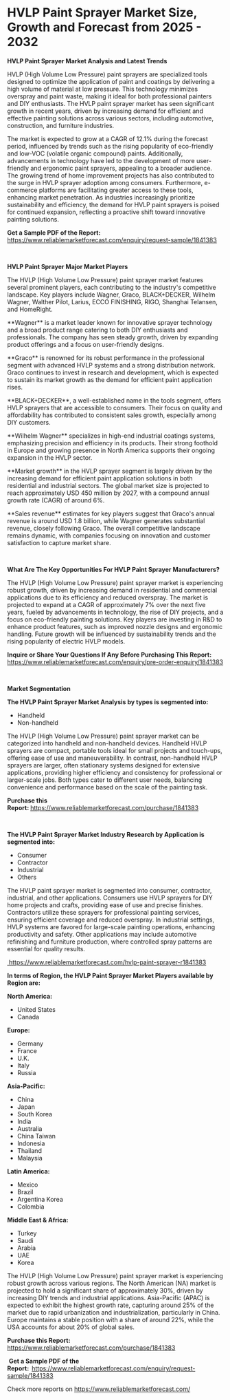 <p><h1>HVLP Paint Sprayer Market Size, Growth and Forecast from 2025 - 2032</h1></p><p><strong>HVLP Paint Sprayer Market Analysis and Latest Trends</strong></p>
<p><p>HVLP (High Volume Low Pressure) paint sprayers are specialized tools designed to optimize the application of paint and coatings by delivering a high volume of material at low pressure. This technology minimizes overspray and paint waste, making it ideal for both professional painters and DIY enthusiasts. The HVLP paint sprayer market has seen significant growth in recent years, driven by increasing demand for efficient and effective painting solutions across various sectors, including automotive, construction, and furniture industries.</p><p>The market is expected to grow at a CAGR of 12.1% during the forecast period, influenced by trends such as the rising popularity of eco-friendly and low-VOC (volatile organic compound) paints. Additionally, advancements in technology have led to the development of more user-friendly and ergonomic paint sprayers, appealing to a broader audience. The growing trend of home improvement projects has also contributed to the surge in HVLP sprayer adoption among consumers. Furthermore, e-commerce platforms are facilitating greater access to these tools, enhancing market penetration. As industries increasingly prioritize sustainability and efficiency, the demand for HVLP paint sprayers is poised for continued expansion, reflecting a proactive shift toward innovative painting solutions.</p></p>
<p><strong>Get a Sample PDF of the Report:&nbsp;</strong> <a href="https://www.reliablemarketforecast.com/enquiry/request-sample/1841383?utm_campaign=2800&utm_medium=2&utm_source=Github&utm_content=ia&utm_term=10042025&utm_id=hvlp-paint-sprayer">https://www.reliablemarketforecast.com/enquiry/request-sample/1841383</a></p>
<p>&nbsp;</p>
<p><strong>HVLP Paint Sprayer Major Market Players</strong></p>
<p><p>The HVLP (High Volume Low Pressure) paint sprayer market features several prominent players, each contributing to the industry's competitive landscape. Key players include Wagner, Graco, BLACK+DECKER, Wilhelm Wagner, Walther Pilot, Larius, ECCO FINISHING, RIGO, Shanghai Telansen, and HomeRight.</p><p>**Wagner** is a market leader known for innovative sprayer technology and a broad product range catering to both DIY enthusiasts and professionals. The company has seen steady growth, driven by expanding product offerings and a focus on user-friendly designs. </p><p>**Graco** is renowned for its robust performance in the professional segment with advanced HVLP systems and a strong distribution network. Graco continues to invest in research and development, which is expected to sustain its market growth as the demand for efficient paint application rises.</p><p>**BLACK+DECKER**, a well-established name in the tools segment, offers HVLP sprayers that are accessible to consumers. Their focus on quality and affordability has contributed to consistent sales growth, especially among DIY customers.</p><p>**Wilhelm Wagner** specializes in high-end industrial coatings systems, emphasizing precision and efficiency in its products. Their strong foothold in Europe and growing presence in North America supports their ongoing expansion in the HVLP sector.</p><p>**Market growth** in the HVLP sprayer segment is largely driven by the increasing demand for efficient paint application solutions in both residential and industrial sectors. The global market size is projected to reach approximately USD 450 million by 2027, with a compound annual growth rate (CAGR) of around 6%.</p><p>**Sales revenue** estimates for key players suggest that Graco's annual revenue is around USD 1.8 billion, while Wagner generates substantial revenue, closely following Graco. The overall competitive landscape remains dynamic, with companies focusing on innovation and customer satisfaction to capture market share.</p></p>
<p>&nbsp;</p>
<p><strong>What Are The Key Opportunities For HVLP Paint Sprayer Manufacturers?</strong></p>
<p><p>The HVLP (High Volume Low Pressure) paint sprayer market is experiencing robust growth, driven by increasing demand in residential and commercial applications due to its efficiency and reduced overspray. The market is projected to expand at a CAGR of approximately 7% over the next five years, fueled by advancements in technology, the rise of DIY projects, and a focus on eco-friendly painting solutions. Key players are investing in R&D to enhance product features, such as improved nozzle designs and ergonomic handling. Future growth will be influenced by sustainability trends and the rising popularity of electric HVLP models.</p></p>
<p><strong>Inquire or Share Your Questions If Any Before Purchasing This Report:</strong> <a href="https://www.reliablemarketforecast.com/enquiry/pre-order-enquiry/1841383?utm_campaign=2800&utm_medium=2&utm_source=Github&utm_content=ia&utm_term=10042025&utm_id=hvlp-paint-sprayer">https://www.reliablemarketforecast.com/enquiry/pre-order-enquiry/1841383</a></p>
<p>&nbsp;</p>
<p><strong>Market Segmentation</strong></p>
<p><strong>The HVLP Paint Sprayer Market Analysis by types is segmented into:</strong></p>
<p><ul><li>Handheld</li><li>Non-handheld</li></ul></p>
<p><p>The HVLP (High Volume Low Pressure) paint sprayer market can be categorized into handheld and non-handheld devices. Handheld HVLP sprayers are compact, portable tools ideal for small projects and touch-ups, offering ease of use and maneuverability. In contrast, non-handheld HVLP sprayers are larger, often stationary systems designed for extensive applications, providing higher efficiency and consistency for professional or larger-scale jobs. Both types cater to different user needs, balancing convenience and performance based on the scale of the painting task.</p></p>
<p><strong>Purchase this Report:&nbsp;</strong><a href="https://www.reliablemarketforecast.com/purchase/1841383?utm_campaign=2800&utm_medium=2&utm_source=Github&utm_content=ia&utm_term=10042025&utm_id=hvlp-paint-sprayer">https://www.reliablemarketforecast.com/purchase/1841383</a></p>
<p>&nbsp;</p>
<p><strong>The HVLP Paint Sprayer Market Industry Research by Application is segmented into:</strong></p>
<p><ul><li>Consumer</li><li>Contractor</li><li>Industrial</li><li>Others</li></ul></p>
<p><p>The HVLP paint sprayer market is segmented into consumer, contractor, industrial, and other applications. Consumers use HVLP sprayers for DIY home projects and crafts, providing ease of use and precise finishes. Contractors utilize these sprayers for professional painting services, ensuring efficient coverage and reduced overspray. In industrial settings, HVLP systems are favored for large-scale painting operations, enhancing productivity and safety. Other applications may include automotive refinishing and furniture production, where controlled spray patterns are essential for quality results.</p></p>
<p><a href="https://www.reliablemarketforecast.com/hvlp-paint-sprayer-r1841383?utm_campaign=2800&utm_medium=2&utm_source=Github&utm_content=ia&utm_term=10042025&utm_id=hvlp-paint-sprayer">&nbsp;https://www.reliablemarketforecast.com/hvlp-paint-sprayer-r1841383</a></p>
<p><strong>In terms of Region, the HVLP Paint Sprayer Market Players available by Region are:</strong></p>
<p>
    <p> <strong> North America: </strong>
        <ul>
            <li>United States</li>
            <li>Canada</li>
        </ul>
        </p> 
    <p> <strong> Europe: </strong>
        <ul>
            <li>Germany</li>
            <li>France</li>
            <li>U.K.</li>
            <li>Italy</li>
            <li>Russia</li>
        </ul>
        </p> 
    <p> <strong> Asia-Pacific: </strong>
        <ul>
            <li>China</li>
            <li>Japan</li>
            <li>South Korea</li>
            <li>India</li>
            <li>Australia</li>
            <li>China Taiwan</li>
            <li>Indonesia</li>
            <li>Thailand</li>
            <li>Malaysia</li>
        </ul>
        </p> 
    <p> <strong> Latin America: </strong>
        <ul>
            <li>Mexico</li>
            <li>Brazil</li>
            <li>Argentina Korea</li>
            <li>Colombia</li>
        </ul>
        </p> 
    <p> <strong> Middle East & Africa: </strong>
        <ul>
            <li>Turkey</li>
            <li>Saudi</li>
            <li>Arabia</li>
            <li>UAE</li>
            <li>Korea</li>
        </ul>
    </p>
    </p>
<p><p>The HVLP (High Volume Low Pressure) paint sprayer market is experiencing robust growth across various regions. The North American (NA) market is projected to hold a significant share of approximately 30%, driven by increasing DIY trends and industrial applications. Asia-Pacific (APAC) is expected to exhibit the highest growth rate, capturing around 25% of the market due to rapid urbanization and industrialization, particularly in China. Europe maintains a stable position with a share of around 22%, while the USA accounts for about 20% of global sales.</p></p>
<p><strong>Purchase this Report: </strong><a href="https://www.reliablemarketforecast.com/purchase/1841383?utm_campaign=2800&utm_medium=2&utm_source=Github&utm_content=ia&utm_term=10042025&utm_id=hvlp-paint-sprayer">https://www.reliablemarketforecast.com/purchase/1841383</a></p>
<p>&nbsp;<strong>Get a Sample PDF of the Report:&nbsp;&nbsp;</strong><a href="https://www.reliablemarketforecast.com/enquiry/request-sample/1841383?utm_campaign=2800&utm_medium=2&utm_source=Github&utm_content=ia&utm_term=10042025&utm_id=hvlp-paint-sprayer">https://www.reliablemarketforecast.com/enquiry/request-sample/1841383</a></p>
<p><strong></strong></p>
<p>Check more reports on <a href="https://www.reliablemarketforecast.com/?utm_campaign=2800&utm_medium=2&utm_source=Github&utm_content=ia&utm_term=10042025&utm_id=hvlp-paint-sprayer">https://www.reliablemarketforecast.com/</a></p>